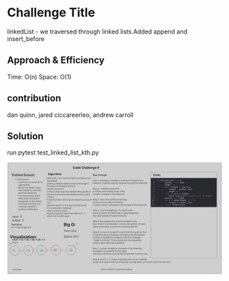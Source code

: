 # Challenge Title

linkedList - we traversed through linked lists.Added append and insert_before

## Approach & Efficiency

Time: O(n)
Space: O(1)

## contribution

dan quinn, jared ciccareerleo, andrew carroll

## Solution

run pytest test_linked_list_kth.py

![whitebaord](1.jpg)
